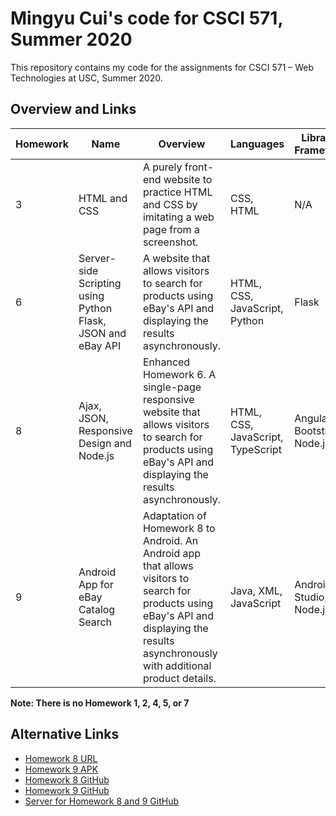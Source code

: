 # Mingyu Cui's code for CSCI 571, Summer 2020  
This repository contains my code for the assignments for CSCI 571 – Web Technologies at USC, Summer 2020.  
   
## Overview and Links 
<table>
<thead>
  <tr>
    <th>Homework</th>
    <th>Name</th>
    <th>Overview</th>
    <th>Languages</th>
    <th>Libraries/<br>Frameworks</th>
    <th>Details</th>
    <th>Deliverable</th>
  </tr>
</thead>
<tbody>
  <tr>
    <td>3</td>
    <td>HTML and CSS</td>
    <td>A purely front-end website to practice HTML and CSS by imitating a web page from a screenshot.</td>
    <td>CSS, HTML</td>
    <td>N/A</td>
    <td><a href="https://github.com/slhsxcmy/cs571/tree/master/hw3">Link<a></td>
    <td><a href="http://mingyucu.freevar.com/hfro2nVP6b/index.html">URL</a></td>
  </tr>
  <tr>
    <td>6</td>
    <td>Server-side Scripting using Python Flask, JSON and eBay API</td>
    <td>A website that allows visitors to search for products using eBay's API and displaying the results asynchronously.</td>
    <td>HTML, CSS, JavaScript, Python</td>
    <td>Flask</td>
    <td><a href="https://github.com/slhsxcmy/cs571/tree/master/hw6">Link<a></td>
    <td><a href="http://homework6-cs571su2020.wl.r.appspot.com">URL</a></td>
  </tr>
  <tr>
    <td>8</td>
    <td>Ajax, JSON, Responsive Design and Node.js</td>
    <td>Enhanced Homework 6. A single-page responsive website that allows visitors to search for products using eBay's API and displaying the results asynchronously.</td>
    <td>HTML, CSS, JavaScript, TypeScript</td>
    <td>Angular, Bootstrap, Node.js</td>
    <td><a href="https://github.com/slhsxcmy/cs571/tree/master/hw8-client">Client<a><br>
        <a href="https://github.com/slhsxcmy/cs571/tree/master/hw8-server">Server<a></td>
    <td><a href="http://hw8-client-cs571su2020.wl.r.appspot.com">URL</a></td>
  </tr>
  <tr>
    <td>9</td>
    <td>Android App for eBay Catalog Search</td>
    <td>Adaptation of Homework 8 to Android. An Android app that allows visitors to search for products using eBay's API and displaying the results asynchronously with additional product details.</td>
    <td>Java, XML, JavaScript</td>
    <td>Android Studio, Node.js</td>
    <td><a href="https://github.com/slhsxcmy/cs571/tree/master/hw9">Client<a><br>
        <a href="https://github.com/slhsxcmy/cs571/tree/master/hw8-server">Server<a></td>
    <td><a href="https://play.google.com/store/apps/details?id=ebay.catalog.search">Google Play Store</a></td>
  </tr>
</tbody>
</table>

**Note: There is no Homework 1, 2, 4, 5, or 7**

## Alternative  Links  
- [Homework 8 URL](https://bit.ly/2PPMoI6)  
- [Homework 9 APK](https://bit.ly/2Y1DRWK)  
- [Homework 8 GitHub](https://git.io/JJ5RT)  
- [Homework 9 GitHub](https://git.io/JJ5BS)  
- [Server for Homework 8 and 9 GitHub](https://git.io/JJ5BH)  
